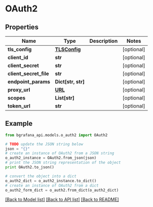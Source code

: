 # OAuth2


## Properties
Name | Type | Description | Notes
------------ | ------------- | ------------- | -------------
**tls_config** | [**TLSConfig**](TLSConfig.md) |  | [optional] 
**client_id** | **str** |  | [optional] 
**client_secret** | **str** |  | [optional] 
**client_secret_file** | **str** |  | [optional] 
**endpoint_params** | **Dict[str, str]** |  | [optional] 
**proxy_url** | [**URL**](URL.md) |  | [optional] 
**scopes** | **List[str]** |  | [optional] 
**token_url** | **str** |  | [optional] 

## Example

```python
from bgrafana_api.models.o_auth2 import OAuth2

# TODO update the JSON string below
json = "{}"
# create an instance of OAuth2 from a JSON string
o_auth2_instance = OAuth2.from_json(json)
# print the JSON string representation of the object
print OAuth2.to_json()

# convert the object into a dict
o_auth2_dict = o_auth2_instance.to_dict()
# create an instance of OAuth2 from a dict
o_auth2_form_dict = o_auth2.from_dict(o_auth2_dict)
```
[[Back to Model list]](../README.md#documentation-for-models) [[Back to API list]](../README.md#documentation-for-api-endpoints) [[Back to README]](../README.md)


